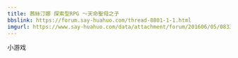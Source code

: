 ```yaml
---
title: 茜絲汀娜 探索型RPG ～天命聖母之子
bbslink: https://forum.say-huahuo.com/thread-8801-1-1.html
imgurl: https://www.say-huahuo.com/data/attachment/forum/201606/05/083333gxpbsrpqrprzrqly.png
---
```


小游戏<!--more-->

